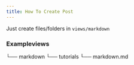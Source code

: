 ```yaml
---
title: How To Create Post
---
```


Just create files/folders in `views/markdown`

### Exampleviews
└── markdown
   └── tutorials
      └── markdown.md